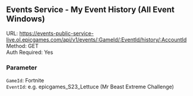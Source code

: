 ## Events Service - My Event History (All Event Windows)

URL: https://events-public-service-live.ol.epicgames.com/api/v1/events/:GameId/:EventId/history/:AccountId \
Method: GET \
Auth Required: Yes

### Parameter

`GameId`: Fortnite \
`EventId`: e.g. epicgames_S23_Lettuce (Mr Beast Extreme Challenge)
